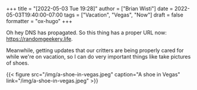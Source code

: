 +++
title = "[2022-05-03 Tue 19:28]"
author = ["Brian Wisti"]
date = 2022-05-03T19:40:00-07:00
tags = ["Vacation", "Vegas", "Now"]
draft = false
formatter = "ox-hugo"
+++

Oh hey DNS has propagated. So this thing has a proper URL now: <https://randomgeekery.life>.

Meanwhile, getting updates that our critters are being properly cared for while we're on vacation, so I can do very important things like take pictures of shoes.

{{< figure
  src="/img/a-shoe-in-vegas.jpeg"
  caption="A shoe in Vegas"
  link="/img/a-shoe-in-vegas.jpeg" >}}
